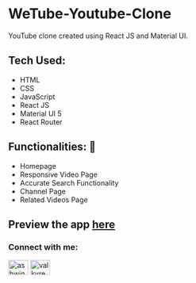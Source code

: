 # WeTube-Youtube-Clone
YouTube clone created using React JS and Material UI.

## Tech Used:
- HTML
- CSS
- JavaScript
- React JS
- Material UI 5
- React Router

## Functionalities: 🎇
- Homepage
- Responsive Video Page
- Accurate Search Functionality
- Channel Page
- Related Videos Page

## Preview the app [here](https://wetube-clone.netlify.app/)

<h3 align="left">Connect with me:</h3>
<p align="left">
<a href="https://linkedin.com/in/ashwinkl" target="blank"><img align="center" src="https://raw.githubusercontent.com/rahuldkjain/github-profile-readme-generator/master/src/images/icons/Social/linked-in-alt.svg" alt="ashwinkl" height="30" width="40" /></a>
<a href="https://www.instagram.com/the_sneaky_goblin/" target="blank"><img align="center" src="https://raw.githubusercontent.com/rahuldkjain/github-profile-readme-generator/master/src/images/icons/Social/instagram.svg" alt="valkyreashwin" height="30" width="40" /></a>
</p>
